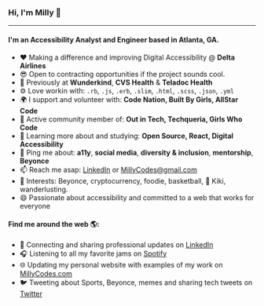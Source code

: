 ### Hi, I'm Milly 👋
---

<!-- I'm Milly, a software engineer with experience in Ruby, Rails, JavaScript, React, MySQL and more. I've been working professionally in engineering and web development since 2018 but got my start back in days of MySpace and LiveJournal. I am enthusiastic about solving problems and outside of work my goal is to increase diversity in technology and help the next generation get their start. I am passionate about accessibility and committed to a web that works for everyone.-->

#### I'm an Accessibility Analyst and Engineer based in Atlanta, GA.

- ❤️ Making a difference and improving Digital Accessibility @ **Delta Airlines**
- 😎 Open to contracting opportunities if the project sounds cool.
- 🏢 Previously at **Wunderkind**, **CVS Health** & **Teladoc Health**
- ⚙️ Love workin with: `.rb`, `.js`, `.erb`, `.slim`, `.html`, `.scss`, `.json`, `.yml`
- 🌍 I support and volunteer with: **Code Nation, Built By Girls, AllStar Code**
- 💅 Active community member of: **Out in Tech, Techqueria, Girls Who Code**
- 🌱 Learning more about and studying: **Open Source, React, Digital Accessibility**
- 💬 Ping me about: **a11y**, **social media**, **diversity & inclusion**, **mentorship**, **Beyonce**
- 📫 Reach me asap: <a href="https://www.linkedin.com/in/millycodes/">LinkedIn</a> or MillyCodes@gmail.com
- 💜 Interests: Beyonce, cryptocurrency, foodie, basketball, 🐶 Kiki, wanderlusting.
- 😄 Passionate about accessibility and committed to a web that works for everyone

#### Find me around the web 🌎:
- 💼 Connecting and sharing professional updates on <a href="https://www.linkedin.com/in/millycodes/">LinkedIn</a>
- 🎧 Listening to all my favorite jams on <a href="https://open.spotify.com/user/millyfeet">Spotify</a>
- 🌐 Updating my personal website with examples of my work on <a href="https://millycodes.com">MillyCodes.com</a>
- 🐦 Tweeting about Sports, Beyonce, memes and sharing tech tweets on <a href="https://twitter.com/millycodes/">Twitter</a>


<!--
**MillyCodes/MillyCodes** is a ✨ _special_ ✨ repository because its `README.md` (this file) appears on your GitHub profile.

Here are some ideas to get you started:

- 🔭 I’m currently working on ...
- 🌱 I’m currently learning ...
- 👯 I’m looking to collaborate on ...
- 🤔 I’m looking for help with ...
- 💬 Ask me about ...
- 📫 How to reach me: ...
- 😄 Pronouns: ...
- ⚡ Fun fact: ...

![My github stats](https://github-readme-stats.vercel.app/api?username=millycodes&show_icons=true)

-->
